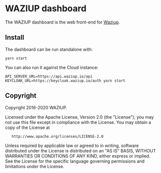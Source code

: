 WAZIUP dashboard 
================

The WAZIUP dashboard is the web front-end for [Waziup](www.waziup.io).

Install
-------

The dashboard can be run standalone with:
```
yarn start
```

You can also run it against the Cloud instance:
```
API_SERVER_URL=https://api.waziup.io/api KEYCLOAK_URL=https://keycloak.waziup.io/auth yarn start
```



Copyright
---------

Copyright 2016-2020 WAZIUP.

   Licensed under the Apache License, Version 2.0 (the "License");
   you may not use this file except in compliance with the License.
   You may obtain a copy of the License at

       http://www.apache.org/licenses/LICENSE-2.0

   Unless required by applicable law or agreed to in writing, software
   distributed under the License is distributed on an "AS IS" BASIS,
   WITHOUT WARRANTIES OR CONDITIONS OF ANY KIND, either express or implied.
   See the License for the specific language governing permissions and
   limitations under the License.

